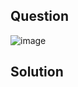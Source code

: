## Question

![image](https://github.com/user-attachments/assets/45cb8e55-be79-4cb2-b527-3adb031c9674)

## Solution
